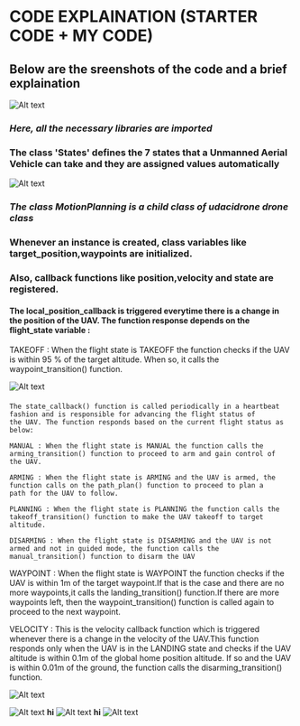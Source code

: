 # CODE EXPLAINATION (STARTER CODE + MY CODE)
## Below are the sreenshots of the code and a brief explaination  
![Alt text](https://github.com/sparklytopaz/MotionPlanning/blob/master/m1.JPG?raw=true "m1")
### *Here, all the necessary libraries are imported*
### The class 'States' defines the 7 states that a Unmanned Aerial Vehicle can take and they are assigned values automatically
![Alt text](https://github.com/sparklytopaz/MotionPlanning/blob/master/m2.JPG?raw=true "m2")
### *The class **MotionPlanning** is a child class of udacidrone drone class*
### Whenever an instance is created, class variables like target_position,waypoints  are initialized.
### Also, callback functions like position,velocity and state are registered.
#### The local_position_callback is triggered everytime there is a change in the position of the UAV. The function response depends on the flight_state variable :
  TAKEOFF : When the flight state is TAKEOFF the function checks if the UAV is within 95 % of the target altitude. When so, it calls the     waypoint_transition() function.

![Alt text](https://github.com/sparklytopaz/MotionPlanning/blob/master/m3.png?raw=true "m3")
####
    The state_callback() function is called periodically in a heartbeat fashion and is responsible for advancing the flight status of       the UAV. The function responds based on the current flight status as below:

    MANUAL : When the flight state is MANUAL the function calls the arming_transition() function to proceed to arm and gain control of       the UAV.

    ARMING : When the flight state is ARMING and the UAV is armed, the function calls on the path_plan() function to proceed to plan a       path for the UAV to follow.

    PLANNING : When the flight state is PLANNING the function calls the takeoff_transition() function to make the UAV takeoff to target     altitude.

    DISARMING : When the flight state is DISARMING and the UAV is not armed and not in guided mode, the function calls the                   manual_transition() function to disarm the UAV
    
WAYPOINT : When the flight state is WAYPOINT the function checks if the UAV is within 1m of the target waypoint.If that is the case and  there are no more waypoints,it calls the landing_transition() function.If there are more waypoints left, then the waypoint_transition()  function is called again to proceed to the next waypoint.
  
VELOCITY : This is the velocity callback function which is triggered whenever there is a change in the velocity of the UAV.This          function responds only when the UAV is in the LANDING state and checks if the UAV altitude is within 0.1m of the global home position    altitude. If so and the UAV is within 0.01m of the ground, the function calls the disarming_transition() function.

![Alt text](https://github.com/sparklytopaz/MotionPlanning/blob/master/m4.png?raw=true "m4")

![Alt text](https://github.com/sparklytopaz/MotionPlanning/blob/master/m5.png?raw=true "m5")
**hi**
![Alt text](https://github.com/sparklytopaz/MotionPlanning/blob/master/m6.png?raw=true "m6")
**hi**
![Alt text](https://github.com/sparklytopaz/MotionPlanning/blob/master/m7.png?raw=true "m7")
